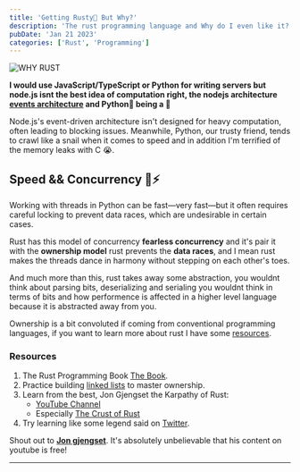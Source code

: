 ```yaml
---
title: 'Getting Rusty🦀 But Why?'
description: 'The rust programming language and Why do I even like it?'
pubDate: 'Jan 21 2023'
categories: ['Rust', 'Programming']
---
```




![WHY RUST](/post/jackie-chan-why.jpg)

**I would use JavaScript/TypeScript or Python for writing servers but node.js isnt the best idea of computation right,
the nodejs architecture [events architecture](/posts/noddy-js) and Python🐍 being a 🐌**

Node.js's event-driven architecture isn't designed for heavy computation, often leading to blocking issues. Meanwhile, Python, our trusty friend, tends to crawl like a snail when it comes to speed and in addition I'm terrified of the memory leaks with C 😭.

## Speed && Concurrency 🔄⚡ 

Working with threads in Python can be fast—very fast—but it often requires careful locking to prevent data races, which are undesirable in certain cases.

Rust has this model of concurrency **fearless concurrency** and it's pair it with the **ownership model**
rust prevents the **data races**, and I mean rust makes the threads dance in harmony without stepping on each other's toes.

And much more than this, rust takes away some abstraction, you wouldnt think about parsing bits, deserializing and serialing you wouldnt think in terms of bits and how performence is affected in a higher level language because it is abstracted away from you.

Ownership is a bit convoluted if coming from conventional programming languages, if you want to learn more about rust I have some [resources](#resources).

### Resources
1. The Rust Programming Book [The Book](https://doc.rust-lang.org/book).
2. Practice building [linked lists](https://rust-unofficial.github.io/too-many-lists) to master ownership.
3. Learn from the best, Jon Gjengset the Karpathy of Rust:
   - [YouTube Channel](https://www.youtube.com/c/jongjengset)
   - Especially [The Crust of Rust](https://www.youtube.com/playlist?list=PLqbS7AVVErFiWDOAVrPt7aYmnuuOLYvOa)
4. Try learning like some legend said on [Twitter](https://x.com/0liviajulianna/status/1552796063949623296).

Shout out to **[Jon gjengset](https://thesquareplanet.com/)**. It's absolutely unbelievable that his content on youtube is free!
<hr/>


